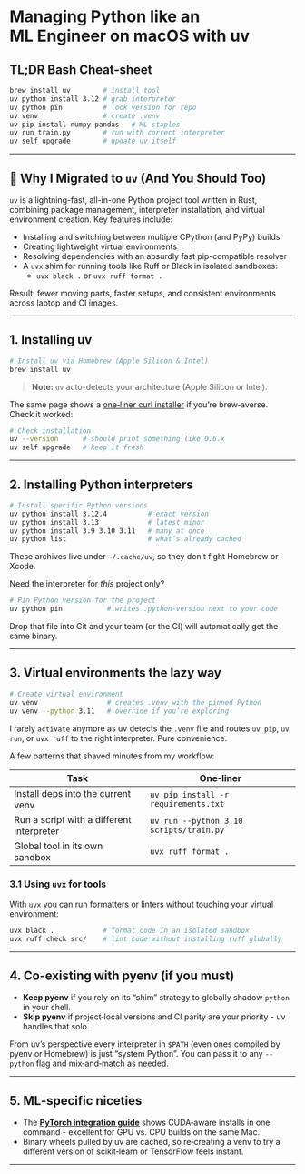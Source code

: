 # Managing Python like an ML Engineer on macOS with **uv**

## TL;DR Bash Cheat‑sheet

```bash
brew install uv        # install tool
uv python install 3.12 # grab interpreter
uv python pin          # lock version for repo
uv venv                # create .venv
uv pip install numpy pandas   # ML staples
uv run train.py        # run with correct interpreter
uv self upgrade        # update uv itself
```

---

## 🌙 Why I Migrated to `uv` (And You Should Too)

`uv` is a lightning-fast, all-in-one Python project tool written in Rust, combining package management, interpreter installation, and virtual environment creation. Key features include:

* Installing and switching between multiple CPython (and PyPy) builds
* Creating lightweight virtual environments
* Resolving dependencies with an absurdly fast pip-compatible resolver
* A `uvx` shim for running tools like Ruff or Black in isolated sandboxes:
  * `uvx black .` or `uvx ruff format .`

Result: fewer moving parts, faster setups, and consistent environments across laptop and CI images.

---

## 1. Installing uv

```bash
# Install uv via Homebrew (Apple Silicon & Intel)
brew install uv
```
> **Note:** `uv` auto-detects your architecture (Apple Silicon or Intel).

The same page shows a [one‑liner curl installer](https://docs.astral.sh/uv/installation) if you’re brew‑averse.  
Check it worked:

```bash
# Check installation
uv --version      # should print something like 0.6.x
uv self upgrade   # keep it fresh
```

---

## 2. Installing Python interpreters

```bash
# Install specific Python versions
uv python install 3.12.4          # exact version
uv python install 3.13            # latest minor
uv python install 3.9 3.10 3.11   # many at once
uv python list                    # what’s already cached
```
These archives live under `~/.cache/uv`, so they don’t fight Homebrew or Xcode.

Need the interpreter for *this* project only?

```bash
# Pin Python version for the project
uv python pin           # writes .python-version next to your code
```

Drop that file into Git and your team (or the CI) will automatically get the same binary.

---

## 3. Virtual environments the lazy way

```bash
# Create virtual environment
uv venv                 # creates .venv with the pinned Python
uv venv --python 3.11   # override if you’re exploring
```

I rarely `activate` anymore as uv detects the `.venv` file and routes `uv pip`, `uv run`, or `uvx ruff` to the right interpreter. Pure convenience.

A few patterns that shaved minutes from my workflow:

| Task | One‑liner |
|------|-----------|
| Install deps into the current venv | `uv pip install -r requirements.txt` |
| Run a script with a different interpreter | `uv run --python 3.10 scripts/train.py` |
| Global tool in its own sandbox | `uvx ruff format .` |

### 3.1 Using `uvx` for tools
With `uvx` you can run formatters or linters without touching your virtual environment:
```bash
uvx black .            # format code in an isolated sandbox
uvx ruff check src/    # lint code without installing ruff globally
```

---

## 4. Co‑existing with pyenv (if you must)

* **Keep pyenv** if you rely on its “shim” strategy to globally shadow `python` in your shell.  
* **Skip pyenv** if project‑local versions and CI parity are your priority - uv handles that solo.  

From uv’s perspective every interpreter in `$PATH` (even ones compiled by pyenv or Homebrew) is just “system Python”. You can pass it to any `--python` flag and mix‑and‑match as needed.  

---

## 5. ML‑specific niceties

* The **[PyTorch integration guide](https://docs.astral.sh/uv/guides/integration/pytorch/)** shows CUDA‑aware installs in one command - excellent for GPU vs. CPU builds on the same Mac.  
* Binary wheels pulled by uv are cached, so re‑creating a venv to try a different version of scikit‑learn or TensorFlow feels instant.

---
